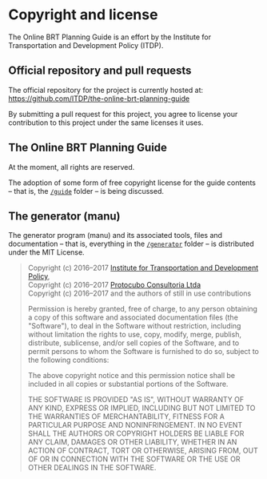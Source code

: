 # Copyright and license

The Online BRT Planning Guide is an effort by the Institute for Transportation
and Development Policy (ITDP).


## Official repository and pull requests

The official repository for the project is currently hosted at: https://github.com/ITDP/the-online-brt-planning-guide

By submitting a pull request for this project, you agree to license your
contribution to this project under the same licenses it uses.


## The Online BRT Planning Guide

At the moment, all rights are reserved.

The adoption of some form of free copyright license for the guide contents –
that is, the [`/guide`](guide) folder – is being discussed.


## The generator (manu)

The generator program (manu) and its associated tools, files and documentation – that is,
everything in the [`/generator`](generator) folder – is distributed under the MIT License.

> Copyright (c) 2016–2017 [Institute for Transportation and Development Policy](http://itdp.org),  
> Copyright (c) 2016–2017 [Protocubo Consultoria Ltda](http://protocubo.com.br)  
> Copyright (c) 2016–2017 and the authors of still in use contributions
>
> Permission is hereby granted, free of charge, to any person obtaining a copy
> of this software and associated documentation files (the "Software"), to deal
> in the Software without restriction, including without limitation the rights
> to use, copy, modify, merge, publish, distribute, sublicense, and/or sell
> copies of the Software, and to permit persons to whom the Software is
> furnished to do so, subject to the following conditions:
>
> The above copyright notice and this permission notice shall be included in all
> copies or substantial portions of the Software.
>
> THE SOFTWARE IS PROVIDED "AS IS", WITHOUT WARRANTY OF ANY KIND, EXPRESS OR
> IMPLIED, INCLUDING BUT NOT LIMITED TO THE WARRANTIES OF MERCHANTABILITY,
> FITNESS FOR A PARTICULAR PURPOSE AND NONINFRINGEMENT. IN NO EVENT SHALL THE
> AUTHORS OR COPYRIGHT HOLDERS BE LIABLE FOR ANY CLAIM, DAMAGES OR OTHER
> LIABILITY, WHETHER IN AN ACTION OF CONTRACT, TORT OR OTHERWISE, ARISING FROM,
> OUT OF OR IN CONNECTION WITH THE SOFTWARE OR THE USE OR OTHER DEALINGS IN THE
> SOFTWARE.

